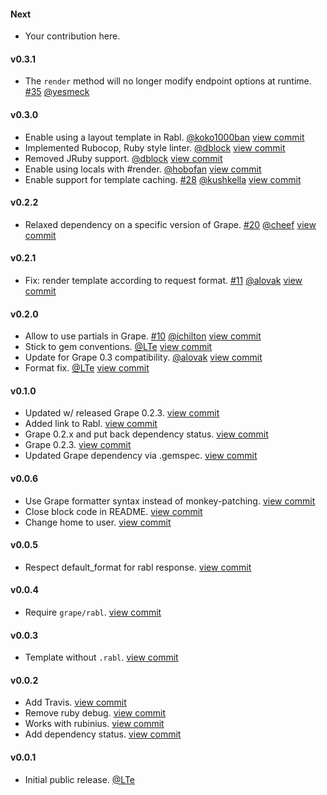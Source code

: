 #### Next

* Your contribution here.

#### v0.3.1

* The `render` method will no longer modify endpoint options at runtime. [#35](https://github.com/LTe/grape-rabl/issues/35) [@yesmeck](https://github.com/yesmeck)

#### v0.3.0

* Enable using a layout template in Rabl. [@koko1000ban](https://github.com/koko1000ban) [view commit](https://github.com/LTe/grape-rabl/commit/1fbfbd58c3fb320be1b52b3247fda2a23cacc9fc)
* Implemented Rubocop, Ruby style linter. [@dblock](https://github.com/dblock) [view commit](https://github.com/LTe/grape-rabl/commit/1211056de22a5989c063d57b7b37ebb1f1977e83)
* Removed JRuby support. [@dblock](https://github.com/dblock) [view commit](https://github.com/LTe/grape-rabl/commit/59905c1b09670fe08501e09bad4ec8714839f2d3)
* Enable using locals with #render. [@hobofan](https://github.com/hobofan) [view commit](https://github.com/LTe/grape-rabl/commit/6c24130f6a670e52e6119c56904b8ed2e6f60b39)
* Enable support for template caching. [#28](https://github.com/LTe/grape-rabl/pull/28) [@kushkella](https://github.com/kushkella) [view commit](https://github.com/LTe/grape-rabl/commit/79b1e58d767c6286b510af669e718310c0ad25c2)

#### v0.2.2

* Relaxed dependency on a specific version of Grape. [#20](https://github.com/LTe/grape-rabl/pull/20) [@cheef](https://github.com/cheef) [view commit](https://github.com/LTe/grape-rabl/commit/56da0a5bcecb16501cdd93ac25f3b6ca6d7a86f0)

#### v0.2.1

* Fix: render template according to request format. [#11](https://github.com/LTe/grape-rabl/pull/11) [@alovak](https://github.com/alovak) [view commit](http://github.com/LTe/grape-rabl/commit/f9658cf7a3026122afbb77e0da613731a5828338)

#### v0.2.0

* Allow to use partials in Grape. [#10](https://github.com/LTe/grape-rabl/pull/10) [@ichilton](https://github.com/ichilton) [view commit](http://github.com/LTe/grape-rabl/commit/72c96c5acc9d8000f56ee8400ae0229053fb3e7e)
* Stick to gem conventions. [@LTe](https://github.com/lte) [view commit](http://github.com/LTe/grape-rabl/commit/aabd0e2ad72f56a75427eebcc586deed57cf5f58)
* Update for Grape 0.3 compatibility. [@alovak](https://github.com/alovak) [view commit](http://github.com/LTe/grape-rabl/commit/78bfdceffbfe90b700868ff1e79ab87e8baded81)
* Format fix. [@LTe](https://github.com/lte) [view commit](http://github.com/LTe/grape-rabl/commit/13749cc18d332dcd0050bb32980cc233868a7992)

#### v0.1.0

* Updated w/ released Grape 0.2.3. [view commit](http://github.com/LTe/grape-rabl/commit/9a055dfd8e13e0952a587de7a2e19c9f762e939c)
* Added link to Rabl. [view commit](http://github.com/LTe/grape-rabl/commit/2a7650cb5f9327761cac8b928453e451a973e131)
* Grape 0.2.x and put back dependency status. [view commit](http://github.com/LTe/grape-rabl/commit/9c1183f3758db8a79737ff35f0c328be646a3f65)
* Grape 0.2.3. [view commit](http://github.com/LTe/grape-rabl/commit/d06a6559a02095e1d84fbbd8df0c3eccdd31930b)
* Updated Grape dependency via .gemspec. [view commit](http://github.com/LTe/grape-rabl/commit/fd44b6a91fa327438eac968fea62ac00ec3ae01f)

#### v0.0.6

* Use Grape formatter syntax instead of monkey-patching. [view commit](http://github.com/LTe/grape-rabl/commit/bfba4c382933fd0f912d9114676b6d79d627c3be)
* Close block code in README. [view commit](http://github.com/LTe/grape-rabl/commit/f397a0de4399d0797b5e327d56234464091d7e3d)
* Change home to user. [view commit](http://github.com/LTe/grape-rabl/commit/45178ec13c613d872c65475b330d20a548459681)

#### v0.0.5

* Respect default_format for rabl response. [view commit](http://github.com/LTe/grape-rabl/commit/ac54ebbb1d43d1fb76ee9516c5aa683c750c73b0)

#### v0.0.4

* Require `grape/rabl`. [view commit](http://github.com/LTe/grape-rabl/commit/e99a185b20974f5e72ac3c19ec377a5853780a33)

#### v0.0.3

* Template without `.rabl`. [view commit](http://github.com/LTe/grape-rabl/commit/cecca03a680f8ae50b406e1b8c170eba27d1bc99)

#### v0.0.2

* Add Travis. [view commit](http://github.com/LTe/grape-rabl/commit/71c905bc91066c6fdb628afb555561e23219e213)
* Remove ruby debug. [view commit](http://github.com/LTe/grape-rabl/commit/f80fad14a49b14ae7264b08eff12832c37cbd0b2)
* Works with rubinius. [view commit](http://github.com/LTe/grape-rabl/commit/fceece344de095916ded7c477bb5891537bb8663)
* Add dependency status. [view commit](http://github.com/LTe/grape-rabl/commit/66820fb52155c65d4cd9bd7b67f0f22c1105fa46)

#### v0.0.1

* Initial public release. [@LTe](https://github.com/lte)
